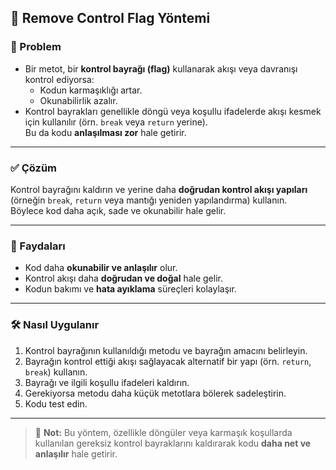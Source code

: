 ## 🧩 Remove Control Flag Yöntemi

### 🐞 Problem
- Bir metot, bir **kontrol bayrağı (flag)** kullanarak akışı veya davranışı kontrol ediyorsa:
  - Kodun karmaşıklığı artar.
  - Okunabilirlik azalır.
- Kontrol bayrakları genellikle döngü veya koşullu ifadelerde akışı kesmek için kullanılır (örn. `break` veya `return` yerine).  
  Bu da kodu **anlaşılması zor** hale getirir.

---

### ✅ Çözüm
Kontrol bayrağını kaldırın ve yerine daha **doğrudan kontrol akışı yapıları** (örneğin `break`, `return` veya mantığı yeniden yapılandırma) kullanın.  
Böylece kod daha açık, sade ve okunabilir hale gelir.

---

### 🌱 Faydaları
- Kod daha **okunabilir ve anlaşılır** olur.
- Kontrol akışı daha **doğrudan ve doğal** hale gelir.
- Kodun bakımı ve **hata ayıklama** süreçleri kolaylaşır.

---

### 🛠️ Nasıl Uygulanır
1. Kontrol bayrağının kullanıldığı metodu ve bayrağın amacını belirleyin.
2. Bayrağın kontrol ettiği akışı sağlayacak alternatif bir yapı (örn. `return`, `break`) kullanın.
3. Bayrağı ve ilgili koşullu ifadeleri kaldırın.
4. Gerekiyorsa metodu daha küçük metotlara bölerek sadeleştirin.
5. Kodu test edin.

---
> 🎯 **Not:** Bu yöntem, özellikle döngüler veya karmaşık koşullarda kullanılan gereksiz kontrol bayraklarını kaldırarak kodu **daha net ve anlaşılır** hale getirir.
